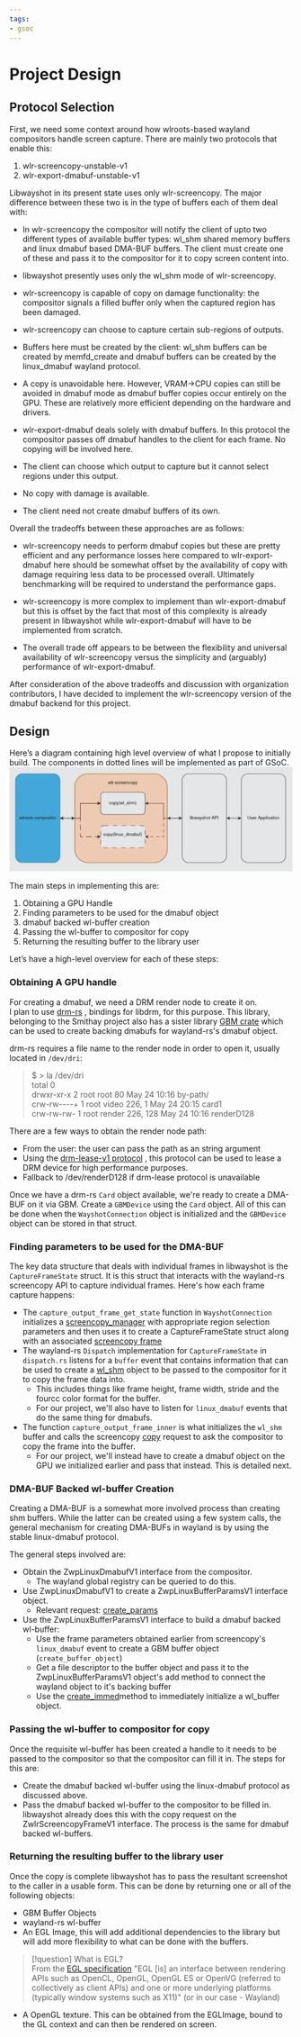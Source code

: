 ```yaml
---
tags:
- gsoc
---
```

# Project Design   
   
## Protocol Selection   
First, we need some context around how wlroots-based wayland compositors handle screen capture. There are mainly two protocols that enable this:   
1.  wlr-screencopy-unstable-v1   
2.  wlr-export-dmabuf-unstable-v1   
   
Libwayshot in its present state uses only wlr-screencopy. The major difference between these two is in the type of buffers each of them deal with:   
   
- In wlr-screencopy the compositor will notify the client of upto two different types of available buffer types: wl_shm shared memory buffers and linux dmabuf based DMA-BUF buffers. The client must create one of these and pass it to the compositor for it to copy screen content into.   
- libwayshot presently uses only the wl_shm mode of wlr-screencopy.   
- wlr-screencopy is capable of copy on damage functionality: the compositor signals a filled buffer only when the captured region has been damaged.   
- wlr-screencopy can choose to capture certain sub-regions of outputs.   
- Buffers here must be created by the client: wl_shm buffers can be created by memfd_create and dmabuf buffers can be created by the linux_dmabuf wayland protocol.   
   
- A copy is unavoidable here. However, VRAM->CPU copies can still be avoided in dmabuf mode as dmabuf buffer copies occur entirely on the GPU. These are relatively more efficient depending on the hardware and drivers.   
   
- wlr-export-dmabuf deals solely with dmabuf buffers. In this protocol the compositor passes off dmabuf handles to the client for each frame. No copying will be involved here.   
   
- The client can choose which output to capture but it cannot select regions under this output.   
-  No copy with damage is available.   
- The client need not create dmabuf buffers of its own.   
   
Overall the tradeoffs between these approaches are as follows:   
   
-   wlr-screencopy needs to perform dmabuf copies but these are pretty efficient and any performance losses here compared to wlr-export-dmabuf here should be somewhat offset by the availability of copy with damage requiring less data to be processed overall. Ultimately benchmarking will be required to understand the performance gaps.   
-   wlr-screencopy is more complex to implement than wlr-export-dmabuf but this is offset by the fact that most of this complexity is already present in libwayshot while wlr-export-dmabuf will have to be implemented from scratch.   
   
-   The overall trade off appears to be between the flexibility and universal availability of wlr-screencopy versus the simplicity and (arguably) performance of wlr-export-dmabuf.   
   
After consideration of the above tradeoffs and discussion with organization contributors, I have decided to implement the wlr-screencopy version of the dmabuf backend for this project.   
## Design   
Here’s a diagram containing high level overview of what I propose to initially build. The components in dotted lines will be implemented as part of GSoC.   
![](../_attachments/proposal_image1.png)   
   
The main steps in implementing this are:   
1. Obtaining a GPU Handle   
2. Finding parameters to be used for the dmabuf object   
3. dmabuf backed wl-buffer creation   
4. Passing the wl-buffer to compositor for copy   
5. Returning the resulting buffer to the library user   
   
Let’s have a high-level overview for each of these steps:   
### Obtaining A GPU handle   
For creating a dmabuf, we need a DRM render node to create it on.    
I plan to use [drm-rs](https://crates.io/crates/drm) , bindings for libdrm, for this purpose. This library, belonging to the Smithay project also has a sister library [GBM crate](https://crates.io/crates/gbm) which can be used to create backing dmabufs for wayland-rs's dmabuf object.   
   
drm-rs requires a file name to the render node in order to open it, usually located in `/dev/dri`:   
   
>$ > la /dev/dri   
total 0   
drwxr-xr-x  2 root root         80 May 24 10:16 by-path/   
crw-rw----+ 1 root video  226,   1 May 24 20:15 card1   
crw-rw-rw-  1 root render 226, 128 May 24 10:16 renderD128   
   
There are a few ways to obtain the render node path:   
   
- From the user: the user can pass the path as an string argument   
- Using the [drm-lease-v1 protocol](https://wayland.app/protocols/drm-lease-v1#wp_drm_lease_request_v1) , this protocol can be used to lease a DRM device for high performance purposes.   
- Fallback to /dev/renderD128 if drm-lease protocol is unavailable   
   
Once we have a drm-rs `Card` object available, we're ready to create a DMA-BUF on it via GBM. Create a `GBMDevice` using the `Card` object. All of this can be done when the `WayshotConnection` object is initialized and the `GBMDevice` object can be stored in that struct.   
### Finding parameters to be used for the DMA-BUF   
The key data structure that deals with individual frames in libwayshot is the `CaptureFrameState` struct. It is this struct that interacts with the wayland-rs screencopy API to capture individual frames. Here's how each frame capture happens:   
   
- The `capture_output_frame_get_state` function in `WayshotConnection` initializes a [screencopy_manager](https://wayland.app/protocols/wlr-screencopy-unstable-v1#zwlr_screencopy_manager_v1) with appropriate region selection parameters and then uses it to create a CaptureFrameState struct along with an associated [screencopy frame](https://wayland.app/protocols/wlr-screencopy-unstable-v1#zwlr_screencopy_frame_v1)   
- The wayland-rs `Dispatch` implementation for `CaptureFrameState` in `dispatch.rs` listens for a `buffer` event that contains information that can be used to create a [wl_shm](https://wayland.app/protocols/wayland#wl_shm) object to be passed to the compositor for it to copy the frame data into.   
	- This includes things like frame height, frame width, stride and the fourcc color format for the buffer.   
	- For our project, we'll also have to listen for `linux_dmabuf` events that do the same thing for dmabufs.   
- The function `capture_output_frame_inner` is what initializes the `wl_shm` buffer and calls the screencopy [copy](https://wayland.app/protocols/wlr-screencopy-unstable-v1#zwlr_screencopy_frame_v1:request:copy) request to ask the compositor to copy the frame into the buffer.   
	- For our project, we'll instead have to create a dmabuf object on the GPU we initialized earlier and pass that instead. This is detailed next.   
   
### DMA-BUF Backed wl-buffer Creation   
Creating a DMA-BUF is a somewhat more involved process than creating shm buffers. While the latter can be created using a few system calls, the general mechanism for creating DMA-BUFs in wayland is by using the stable linux-dmabuf protocol.   
   
The general steps involved are:   
   
- Obtain the ZwpLinuxDmabufV1 interface from the compositor.   
	- The wayland global registry can be queried to do this.   
-  Use ZwpLinuxDmabufV1 to create a ZwpLinuxBufferParamsV1 interface object.   
	-  Relevant request: [create_params](https://wayland.app/protocols/linux-dmabuf-v1#zwp_linux_dmabuf_v1:request:create_params)   
- Use the ZwpLinuxBufferParamsV1 interface to build a dmabuf backed wl-buffer:   
	- Use the frame parameters obtained earlier from screencopy's `linux_dmabuf` event to create a GBM buffer object (`create_buffer_object`)   
	- Get a file descriptor to the buffer object and pass it to the ZwpLinuxBufferParamsV1 object's add method to connect the wayland object to it's backing buffer   
	-  Use the [create_immed](https://wayland.app/protocols/linux-dmabuf-v1#zwp_linux_buffer_params_v1:request:create_immed)method to immediately initialize a wl_buffer object.   
   
### Passing the wl-buffer to compositor for copy   
Once the requisite wl-buffer has been created a handle to it needs to be passed to the compositor so that the compositor can fill it in. The steps for this are:   
   
-  Create the dmabuf backed wl-buffer using the linux-dmabuf protocol as discussed above.   
- Pass the dmabuf backed wl-buffer to the compositor to be filled in. libwayshot already does this with the copy request on the ZwlrScreencopyFrameV1 interface. The process is the same for dmabuf backed wl-buffers.   
   
### Returning the resulting buffer to the library user   
Once the copy is complete libwayshot has to pass the resultant screenshot to the caller in a usable form. This can be done by returning one or all of the following objects:   
   
- GBM Buffer Objects   
- wayland-rs wl-buffer   
- An EGL Image, this will add additional dependencies to the library but will add more flexibility to what can be done with the buffers.    
   
> [!question] What is EGL?   
> From the [EGL specification](http://www.khronos.org/registry/egl/specs/eglspec.1.5.pdf) "EGL [is] an interface between rendering APIs such as OpenCL, OpenGL, OpenGL ES or OpenVG (referred to collectively as client APIs) and one or more underlying platforms (typically window systems such as X11)" (or in our case - Wayland)   
   
- A OpenGL texture. This can be obtained from the EGLImage, bound to the GL context and can then be rendered on screen.   
